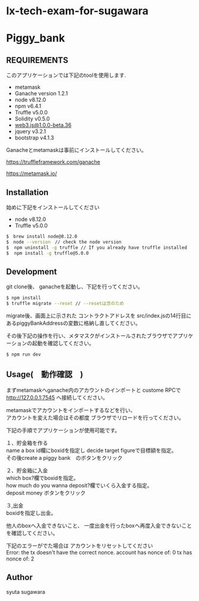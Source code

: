 # lx-tech-exam-for-sugawara

# Piggy_bank


## REQUIREMENTS

このアプリケーションでは下記のtoolを使用します.

* metamask
* Ganache version 1.2.1
* node v8.12.0 
* npm v6.4.1
* Truffle v5.0.0  
* Solidity v0.5.0 
* web3.js@1.0.0-beta.36 
* jquery v3.2.1 
* bootstrap v4.1.3 

Ganacheとmetamaskは事前にインストールしてください。

https://truffleframework.com/ganache

https://metamask.io/


## Installation

始めに下記をインストールしてください

* node v8.12.0 
* Truffle v5.0.0  

```sh
$　brew install node@8.12.0
$　node --version　// check the node version
$  npm uninstall -g truffle // If you already have truffle installed
$  npm install -g truffle@5.0.0
```


## Development

git clone後、
ganacheを起動し、下記を行ってください。

```sh
$ npm install
$ truffle migrate --reset // --resetは念のため
```

migrate後、画面上に示された
コントラクトアドレスを
src/index.jsの14行目にあるpiggyBankAddressの変数に格納し直してください。

その後下記の操作を行い、メタマスクがインストールされたブラウザでアプリケーションの起動を確認してください。
```sh
$ npm run dev
```


##  Usage(　動作確認　) 

まずmetamaskへganache内のアカウントのインポートと
custome RPCで http://127.0.0.1:7545 へ接続してください。

metamaskでアカウントをインポートするなどを行い、  
アカウントを変えた場合はその都度
ブラウザでリロードを行ってください。

下記の手順でアプリケーションが使用可能です。

１、貯金箱を作る  
name a box id欄にboxidを指定し
decide target figureで目標額を指定。  
その後create a piggy bank　のボタンをクリック


２、貯金箱に入金  
which box?欄でboxidを指定。  
how much do you wanna deposit?欄でいくら入金する指定。  
deposit money ボタンをクリック

３,出金  
boxidを指定し出金。　　

他人のboxへ入金できないこと、
一度出金を行ったboxへ再度入金できないことを確認してください。  　　


下記のエラーがでた場合は
アカウントをリセットしてください  
Error: the tx doesn't have the correct nonce. account has nonce of: 0 tx has nonce of: 2


## Author
syuta sugawara
